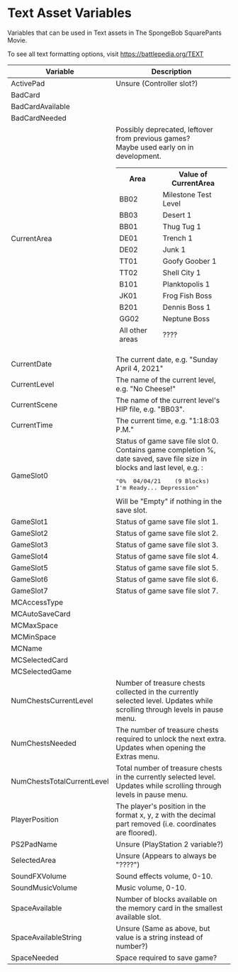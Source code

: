 # Text Asset Variables
Variables that can be used in Text assets in The SpongeBob SquarePants Movie.

To see all text formatting options, visit https://battlepedia.org/TEXT
<table>
<thead>
<tr>
<th>Variable</th><th>Description</th>
</tr>
</thead>
<tbody>
<tr>
<td>ActivePad</td>
<td>Unsure (Controller slot?)</td>
</tr>
<tr>
<td>BadCard</td>
<td></td>
</tr>
<tr>
<td>BadCardAvailable</td>
<td></td>
</tr>
<tr>
<td>BadCardNeeded</td>
<td></td>
</tr>
<tr>
<td>CurrentArea</td>
<td>Possibly deprecated, leftover from previous games?<br />
Maybe used early on in development.
<table>
<thead>
<tr>
<th>Area</th><th>Value of CurrentArea</th>
</tr>
<tr>
<td>BB02</td><td>Milestone Test Level</td>
</tr>
<tr>
<td>BB03</td><td>Desert 1</td>
</tr>
<tr>
<td>BB01</td><td>Thug Tug 1</td>
</tr>
<tr>
<td>DE01</td><td>Trench 1</td>
</tr>
<tr>
<td>DE02</td><td>Junk 1</td>
</tr>
<tr>
<td>TT01</td><td>Goofy Goober 1</td>
</tr>
<tr>
<td>TT02</td><td>Shell City 1</td>
</tr>
<tr>
<td>B101</td><td>Planktopolis 1</td>
</tr>
<tr>
<td>JK01</td><td>Frog Fish Boss</td>
</tr>
<tr>
<td>B201</td><td>Dennis Boss 1</td>
</tr>
<tr>
<td>GG02</td><td>Neptune Boss</td>
</tr>
<tr>
<td>All other areas</td><td>????</td>
</tr>
</thead>
<tbody>
</tbody>
</table>
</td>
</tr>
<tr>
<td>CurrentDate</td>
<td>The current date, e.g. "Sunday April 4, 2021"</td>
</tr>
<tr>
<td>CurrentLevel</td>
<td>The name of the current level, e.g. "No Cheese!"</td>
</tr>
<tr>
<tr>
<td>CurrentScene</td>
<td>The name of the current level's HIP file, e.g. "BB03".</td>
</tr>
<tr>
<td>CurrentTime</td>
<td>The current time, e.g. "1:18:03 P.M."</td>
</tr>
<tr>
<td>GameSlot0</td>
<td>Status of game save file slot 0.<br/ >
Contains game completion %, date saved, save file size in blocks and last level, e.g. :<br />
<pre>
"0%  04/04/21    (9 Blocks)
I'm Ready... Depression"
</pre>
Will be "Empty" if nothing in the save slot.
</td>
</tr>
<tr>
<td>GameSlot1</td>
<td>Status of game save file slot 1.</td>
</tr>
<tr>
<td>GameSlot2</td>
<td>Status of game save file slot 2.</td>
</tr>
<tr>
<td>GameSlot3</td>
<td>Status of game save file slot 3.</td>
</tr>
<tr>
<td>GameSlot4</td>
<td>Status of game save file slot 4.</td>
</tr>
<tr>
<td>GameSlot5</td>
<td>Status of game save file slot 5.</td>
</tr>
<tr>
<td>GameSlot6</td>
<td>Status of game save file slot 6.</td>
</tr>
<tr>
<td>GameSlot7</td>
<td>Status of game save file slot 7.</td>
</tr>
<tr>
<td>MCAccessType</td>
<td></td>
</tr>
<tr>
<td>MCAutoSaveCard</td>
<td></td>
</tr>
<tr>
<td>MCMaxSpace</td>
<td></td>
</tr>
<tr>
<td>MCMinSpace</td>
<td></td>
</tr>
<tr>
<td>MCName</td>
<td></td>
</tr>
<tr>
<td>MCSelectedCard</td>
<td></td>
</tr>
<tr>
<td>MCSelectedGame</td>
<td></td>
</tr>
<tr>
<td>NumChestsCurrentLevel</td>
<td>Number of treasure chests collected in the currently selected level. Updates while scrolling through levels in pause menu.</td>
</tr>
<tr>
<td>NumChestsNeeded</td>
<td>The number of treasure chests required to unlock the next extra. Updates when opening the Extras menu.</td>
</tr>
<tr>
<td>NumChestsTotalCurrentLevel</td>
<td>Total number of treasure chests in the currently selected level. Updates while scrolling through levels in pause menu.</td>
</tr>
<tr>
<td>PlayerPosition</td>
<td>The player's position in the format x, y, z with the decimal part removed (i.e. coordinates are floored).</td>
</tr>
<tr>
<td>PS2PadName</td>
<td>Unsure (PlayStation 2 variable?)</td>
</tr>
<tr>
<td>SelectedArea</td>
<td>Unsure (Appears to always be "????")</td>
</tr>
<tr>
<td>SoundFXVolume</td>
<td>Sound effects volume, 0-10.</td>
</tr>
<tr>
<td>SoundMusicVolume</td>
<td>Music volume, 0-10.</td>
</tr>
<tr>
<td>SpaceAvailable</td>
<td>Number of blocks available on the memory card in the smallest available slot.</td>
</tr>
<tr>
<td>SpaceAvailableString</td>
<td>Unsure (Same as above, but value is a string instead of number?)</td>
</tr>
<tr>
<td>SpaceNeeded</td>
<td>Space required to save game?</td>
</tr>
</tbody>
</table>